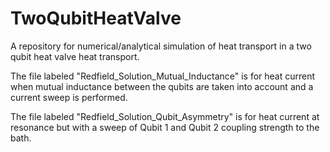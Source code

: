 # TwoQubitHeatValve
A repository for numerical/analytical simulation of heat transport in a  two qubit heat valve heat transport. 

The file labeled "Redfield_Solution_Mutual_Inductance" is for heat current when mutual inductance between the qubits are taken into account and a current sweep is performed. 

The file labeled "Redfield_Solution_Qubit_Asymmetry" is for heat current at resonance but with a sweep of Qubit 1 and Qubit 2 coupling strength to the bath.
